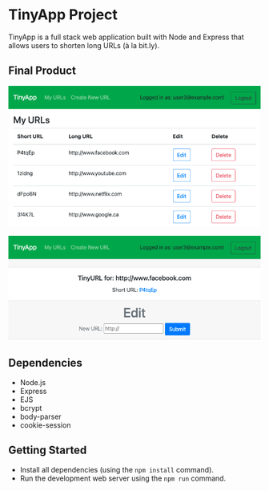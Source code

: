 # TinyApp Project

TinyApp is a full stack web application built with Node and Express that allows users to shorten long URLs (à la bit.ly).

## Final Product

!["Index table populated by shortened URLs"](https://github.com/gerard-c/tinyapp/blob/master/docs/urls-index.png?raw=true)

!["Page for a specific shortened URL"](https://github.com/gerard-c/tinyapp/blob/master/docs/urls-show.png?raw=true)

## Dependencies

- Node.js
- Express
- EJS
- bcrypt
- body-parser
- cookie-session

## Getting Started

- Install all dependencies (using the `npm install` command).
- Run the development web server using the `npm run` command.